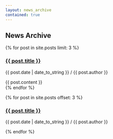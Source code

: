 ```yaml
---
layout: news_archive
contained: true
---
```

<h2>News Archive</h2>
{% for post in site.posts limit: 3 %}
  <article class="news">
    <hgroup>
      <h3><a href="{{ post.url }}">{{ post.title }}</a></h3>
      <p class="writer">{{ post.date | date_to_string }} / {{ post.author }}</p>
    </hgroup>
    {{ post.content }}
 </article>
{% endfor %}

{% for post in site.posts offset: 3 %}
  <article class="news">
    <h3><a href="{{ post.url }}">{{ post.title }}</a></h3>
    <p class="writer">{{ post.date | date_to_string }} / {{ post.author }}</p>
  </article>
{% endfor %}